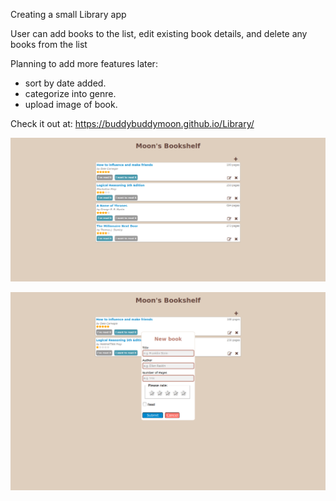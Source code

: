 Creating a small Library app

User can add books to the list, edit existing book details, and delete any books from the list 


Planning to add more features later:
- sort by date added.
- categorize into genre.
- upload image of book.

Check it out at: https://buddybuddymoon.github.io/Library/

![What is this](screenshot.png?raw=true "Screenshot")

![What is this](screenshot2.png?raw=true "Screenshot")
